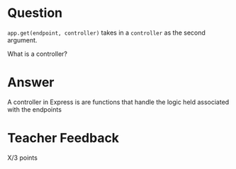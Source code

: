 # Question

`app.get(endpoint, controller)` takes in a `controller` as the second argument.

What is a controller?

# Answer
A controller in Express is are functions that handle the logic held associated with the endpoints
# Teacher Feedback

X/3 points